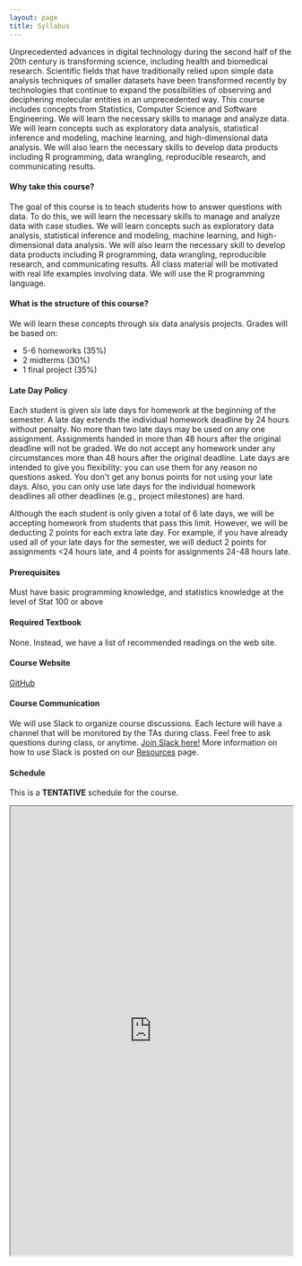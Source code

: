```yaml
---
layout: page
title: Syllabus
---
```


Unprecedented advances in digital technology during the second half of the 20th century is transforming science, including health and biomedical research. Scientific fields that have traditionally relied upon simple data analysis techniques of smaller datasets have been transformed recently by technologies that continue to expand the possibilities of observing and deciphering molecular entities in an unprecedented way. This course includes concepts from Statistics, Computer Science and Software Engineering. We will learn the necessary skills to manage and analyze data. We will learn concepts such as exploratory data analysis, statistical inference and modeling, machine learning, and high-dimensional data analysis. We will also learn the necessary skills to develop data products including R programming, data wrangling, reproducible research, and communicating results.

#### Why take this course?
The goal of this course is to teach students how to answer questions with data. To do this, we will learn the necessary skills to manage and analyze data with case studies. We will learn concepts such as exploratory data analysis, statistical inference and modeling, machine learning, and high-dimensional data analysis. We will also learn the necessary skill to develop data products including R programming, data wrangling, reproducible research, and communicating results. All class material will be motivated with real life examples involving data. We will use the R programming language. 

#### What is the structure of this course?
We will learn these concepts through six data analysis projects. Grades will be based on:

* 5-6 homeworks (35%)
* 2 midterms (30%)
* 1 final project (35%)


#### Late Day Policy

Each student is given six late days for homework at the beginning of the semester. A late day extends the individual homework deadline by 24 hours without penalty. No more than two late days may be used on any one assignment. Assignments handed in more than 48 hours after the original deadline will not be graded. We do not accept any homework under any circumstances more than 48 hours after the original deadline. Late days are intended to give you flexibility: you can use them for any reason no questions asked. You don't get any bonus points for not using your late days. Also, you can only use late days for the individual homework deadlines all other deadlines (e.g., project milestones) are hard.

Although the each student is only given a total of 6 late days, we will be accepting homework from students that pass this limit. However, we will be deducting 2 points for each extra late day. For example, if you have already used all of your late days for the semester, we will deduct 2 points for assignments <24 hours late, and 4 points for assignments 24-48 hours late. 

#### Prerequisites
Must have basic programming knowledge, and statistics knowledge at the level of Stat 100 or above

#### Required Textbook
None. Instead, we have a list of recommended readings on the web site.

#### Course Website
[GitHub](http://datasciencelabs.github.io-2017/)

#### Course Communication
We will use Slack to organize course discussions. Each lecture will have a channel that
will be monitored by the TAs during class. Feel free to ask questions during class, or anytime. [Join Slack here!](https://join.slack.com/t/bst260-fall2017/shared_invite/MjMxMjQ1ODk2NTYxLTE1MDM2Njk0NDgtYTUxNzIyNGE3ZQ) More information on how to use Slack is posted on our [Resources](http://datasciencelabs.github.io-2017/pages/resources.html) page.

#### Schedule 

This is a **TENTATIVE** schedule for the course. 

<iframe src="https://docs.google.com/spreadsheets/d/1lnqOXCAOqYrIrvtqOesWbi2G6aVdH5NUz6j2_Liptlk/pubhtml?gid=0&amp;single=true&amp;widget=true&amp;headers=false" width="100%" height="800"></iframe>
